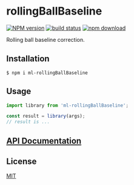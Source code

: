 # rollingBallBaseline

[![NPM version][npm-image]][npm-url]
[![build status][ci-image]][ci-url]
[![npm download][download-image]][download-url]

Rolling ball baseline correction.

## Installation

`$ npm i ml-rollingBallBaseline`

## Usage

```js
import library from 'ml-rollingBallBaseline';

const result = library(args);
// result is ...
```

## [API Documentation](https://mljs.github.io/rollingBallBaseline/)

## License

[MIT](./LICENSE)

[npm-image]: https://img.shields.io/npm/v/ml-rollingBallBaseline.svg
[npm-url]: https://www.npmjs.com/package/ml-rollingBallBaseline
[ci-image]: https://github.com/mljs/rollingBallBaseline/workflows/Node.js%20CI/badge.svg?branch=master
[ci-url]: https://github.com/mljs/rollingBallBaseline/actions?query=workflow%3A%22Node.js+CI%22
[download-image]: https://img.shields.io/npm/dm/ml-rollingBallBaseline.svg
[download-url]: https://www.npmjs.com/package/ml-rollingBallBaseline
